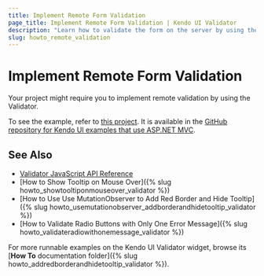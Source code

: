 ```yaml
---
title: Implement Remote Form Validation
page_title: Implement Remote Form Validation | Kendo UI Validator
description: "Learn how to validate the form on the server by using the Kendo UI Validator."
slug: howto_remote_validation
---
```


# Implement Remote Form Validation

Your project might require you to implement remote validation by using the Validator.

To see the example, refer to [this project](https://github.com/telerik/kendo-examples-asp-net-mvc/tree/master/validator-remotevalidation). It is available in the [GitHub repository for Kendo UI examples that use ASP.NET MVC](https://github.com/telerik/kendo-examples-asp-net-mvc).

## See Also

* [Validator JavaScript API Reference](/api/javascript/ui/validator)
* [How to Show Tooltip on Mouse Over]({% slug howto_showtooltiponmouseover_validator %})
* [How to Use Use MutationObserver to Add Red Border and Hide Tooltip]({% slug howto_usemutationobserver_addborderandhidetooltip_validator %})
* [How to Validate Radio Buttons with Only One Error Message]({% slug howto_validateradiowithonemessage_validator %})

For more runnable examples on the Kendo UI Validator widget, browse its [**How To** documentation folder]({% slug howto_addredborderandhidetooltip_validator %}).
